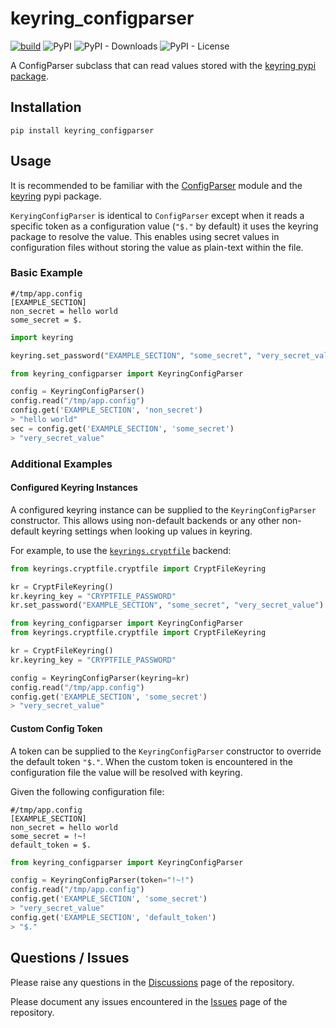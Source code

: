 # keyring_configparser

[![build](https://github.com/LiamMahoney/keyring_configparser/actions/workflows/python-package.yml/badge.svg)](https://github.com/LiamMahoney/keyring_configparser/actions/workflows/python-package.yml) ![PyPI](https://img.shields.io/pypi/v/keyring-configparser) ![PyPI - Downloads](https://img.shields.io/pypi/dm/keyring-configparser) ![PyPI - License](https://img.shields.io/pypi/l/keyring-configparser)

A ConfigParser subclass that can read values stored with the [keyring pypi package](https://pypi.org/project/keyring/).

## Installation

`pip install keyring_configparser`

## Usage

It is recommended to be familiar with the [ConfigParser](https://docs.python.org/3/library/configparser.html) module and the [keyring](https://pypi.org/project/keyring/) pypi package.

`KeryingConfigParser` is identical to `ConfigParser` except when it reads a specific token as a configuration value (`"$."` by default) it uses the keyring package to resolve the value. This enables using secret values in configuration files without storing the value as plain-text within the file.

### Basic Example

```
#/tmp/app.config
[EXAMPLE_SECTION]
non_secret = hello world
some_secret = $.
```

```python
import keyring

keyring.set_password("EXAMPLE_SECTION", "some_secret", "very_secret_value")
```

```python
from keyring_configparser import KeyringConfigParser

config = KeyringConfigParser()
config.read("/tmp/app.config")
config.get('EXAMPLE_SECTION', 'non_secret')
> "hello world"
sec = config.get('EXAMPLE_SECTION', 'some_secret')
> "very_secret_value"
```

### Additional Examples

#### Configured Keyring Instances

A configured keyring instance can be supplied to the `KeyringConfigParser` constructor. This allows using non-default backends or any other non-default keyring settings when looking up values in keyring.

For example, to use the [`keyrings.cryptfile`](https://pypi.org/project/keyrings.cryptfile/) backend:

```python
from keyrings.cryptfile.cryptfile import CryptFileKeyring

kr = CryptFileKeyring()
kr.keyring_key = "CRYPTFILE_PASSWORD"
kr.set_password("EXAMPLE_SECTION", "some_secret", "very_secret_value")
```

```python
from keyring_configparser import KeyringConfigParser
from keyrings.cryptfile.cryptfile import CryptFileKeyring

kr = CryptFileKeyring()
kr.keyring_key = "CRYPTFILE_PASSWORD"

config = KeyringConfigParser(keyring=kr)
config.read("/tmp/app.config")
config.get('EXAMPLE_SECTION', 'some_secret')
> "very_secret_value"
```

#### Custom Config Token

A token can be supplied to the `KeyringConfigParser` constructor to override the default token `"$."`. When the custom token is encountered in the configuration file the value will be resolved with keyring.

Given the following configuration file:

```
#/tmp/app.config
[EXAMPLE_SECTION]
non_secret = hello world
some_secret = !~!
default_token = $.
```

```python
from keyring_configparser import KeyringConfigParser

config = KeyringConfigParser(token="!~!")
config.read("/tmp/app.config")
config.get('EXAMPLE_SECTION', 'some_secret')
> "very_secret_value"
config.get('EXAMPLE_SECTION', 'default_token')
> "$."
```

## Questions / Issues

Please raise any questions in the [Discussions](https://github.com/LiamMahoney/keyring_configparser/discussions) page of the repository.

Please document any issues encountered in the [Issues](https://github.com/LiamMahoney/keyring_configparser/issues) page of the repository.